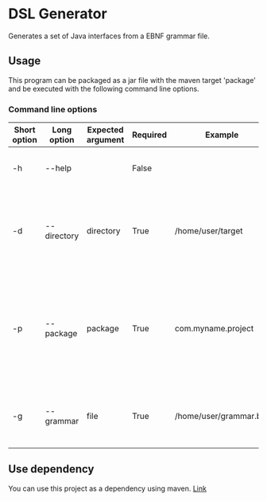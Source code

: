 # DSL Generator
Generates a set of Java interfaces from a EBNF grammar file.

## Usage
This program can be packaged as a jar file with the maven target 'package' and be executed with the following command line options.

### Command line options
Short option | Long option | Expected argument | Required | Example | Description
-------------|-------------|-------------------|----------|---------|------------
-h        | --help      |                   | False |                        | Prints help screen with command line options.
-d        | --directory | directory         | True  | /home/user/target      | Target directory in that the package folder and interfaces will be saved.
-p        | --package   | package           | True  | com.myname.project     | Java package in that the interfaces will be located (a subdirectory will be created in the output directory).
-g        | --grammar   | file              | True  | /home/user/grammar.bnf | EBNF grammar in text file to generate interfaces from.

## Use dependency
You can use this project as a dependency using maven. [Link](https://github.com/etgramli/AntlrTest/packages)
